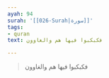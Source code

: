 ```yaml
---
ayah: 94
surah: '[[026-Surah|سورة]]'
tags:
- quran
text: فكبكبوا فيها هم والغاوون

---
```

> فكبكبوا فيها هم والغاوون
